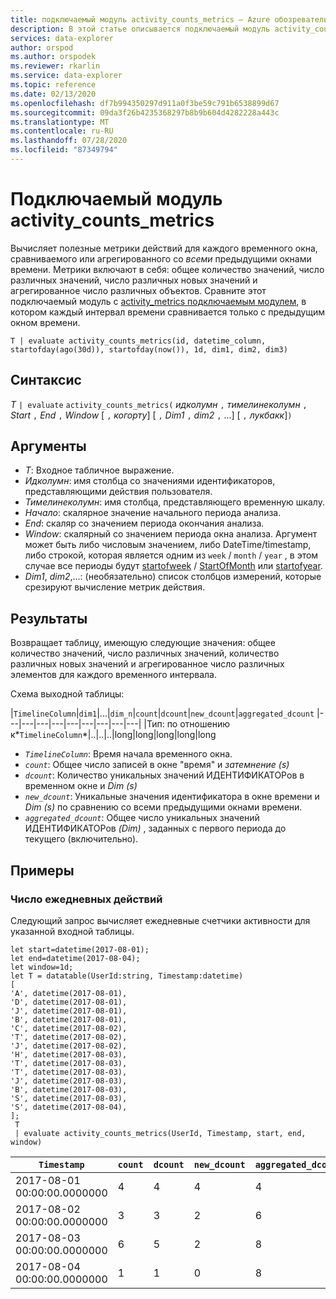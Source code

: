 ```yaml
---
title: подключаемый модуль activity_counts_metrics — Azure обозреватель данных
description: В этой статье описывается подключаемый модуль activity_counts_metrics в Azure обозреватель данных.
services: data-explorer
author: orspod
ms.author: orspodek
ms.reviewer: rkarlin
ms.service: data-explorer
ms.topic: reference
ms.date: 02/13/2020
ms.openlocfilehash: df7b994350297d911a0f3be59c791b6538899d67
ms.sourcegitcommit: 09da3f26b4235368297b8b9b604d4282228a443c
ms.translationtype: MT
ms.contentlocale: ru-RU
ms.lasthandoff: 07/28/2020
ms.locfileid: "87349794"
---
```

# <a name="activity_counts_metrics-plugin"></a>Подключаемый модуль activity_counts_metrics

Вычисляет полезные метрики действий для каждого временного окна, сравниваемого или агрегированного со *всеми* предыдущими окнами времени. Метрики включают в себя: общее количество значений, число различных значений, число различных новых значений и агрегированное число различных объектов. Сравните этот подключаемый модуль с [activity_metrics подключаемым модулем](activity-metrics-plugin.md), в котором каждый интервал времени сравнивается только с предыдущим окном времени.

```kusto
T | evaluate activity_counts_metrics(id, datetime_column, startofday(ago(30d)), startofday(now()), 1d, dim1, dim2, dim3)
```

## <a name="syntax"></a>Синтаксис

*T* `| evaluate` `activity_counts_metrics(` *идколумн* `,` *тимелинеколумн* `,` *Start* `,` *End* `,` *Window* [ `,` *когорту*] [ `,` *Dim1* `,` *dim2* `,` ...] [ `,` *лукбакк*]`)`

## <a name="arguments"></a>Аргументы

* *T*: Входное табличное выражение.
* *Идколумн*: имя столбца со значениями идентификаторов, представляющими действия пользователя. 
* *Тимелинеколумн*: имя столбца, представляющего временную шкалу.
* *Начало*: скалярное значение начального периода анализа.
* *End*: скаляр со значением периода окончания анализа.
* *Window*: скалярный со значением периода окна анализа. Аргумент может быть либо числовым значением, либо DateTime/timestamp, либо строкой, которая является одним из `week` / `month` / `year` , в этом случае все периоды будут [startofweek](startofweekfunction.md) / [StartOfMonth](startofmonthfunction.md) или [startofyear](startofyearfunction.md). 
* *Dim1*, *dim2*,...: (необязательно) список столбцов измерений, которые срезируют вычисление метрик действия.

## <a name="returns"></a>Результаты

Возвращает таблицу, имеющую следующие значения: общее количество значений, число различных значений, количество различных новых значений и агрегированное число различных элементов для каждого временного интервала.

Схема выходной таблицы:

|`TimelineColumn`|`dim1`|...|`dim_n`|`count`|`dcount`|`new_dcount`|`aggregated_dcount`
|---|---|---|---|---|---|---|---|---|
|Тип: по отношению к*`TimelineColumn`*|..|..|..|long|long|long|long|long


* *`TimelineColumn`*: Время начала временного окна.
* *`count`*: Общее число записей в окне "время" и *затемнение (s)*
* *`dcount`*: Количество уникальных значений ИДЕНТИФИКАТОРов в временном окне и *Dim (s)*
* *`new_dcount`*: Уникальные значения идентификатора в окне времени и *Dim (s)* по сравнению со всеми предыдущими окнами времени. 
* *`aggregated_dcount`*: Общее число уникальных значений ИДЕНТИФИКАТОРов *(Dim)* , заданных с первого периода до текущего (включительно).

## <a name="examples"></a>Примеры

### <a name="daily-activity-counts"></a>Число ежедневных действий 

Следующий запрос вычисляет ежедневные счетчики активности для указанной входной таблицы.

<!-- csl: https://help.kusto.windows.net:443/Samples -->
```kusto
let start=datetime(2017-08-01);
let end=datetime(2017-08-04);
let window=1d;
let T = datatable(UserId:string, Timestamp:datetime)
[
'A', datetime(2017-08-01),
'D', datetime(2017-08-01), 
'J', datetime(2017-08-01),
'B', datetime(2017-08-01),
'C', datetime(2017-08-02),  
'T', datetime(2017-08-02),
'J', datetime(2017-08-02),
'H', datetime(2017-08-03),
'T', datetime(2017-08-03),
'T', datetime(2017-08-03),
'J', datetime(2017-08-03),
'B', datetime(2017-08-03),
'S', datetime(2017-08-03),
'S', datetime(2017-08-04),
];
 T 
 | evaluate activity_counts_metrics(UserId, Timestamp, start, end, window)
```

|`Timestamp`|`count`|`dcount`|`new_dcount`|`aggregated_dcount`|
|---|---|---|---|---|
|2017-08-01 00:00:00.0000000|4|4|4|4|
|2017-08-02 00:00:00.0000000|3|3|2|6|
|2017-08-03 00:00:00.0000000|6|5|2|8|
|2017-08-04 00:00:00.0000000|1|1|0|8|


